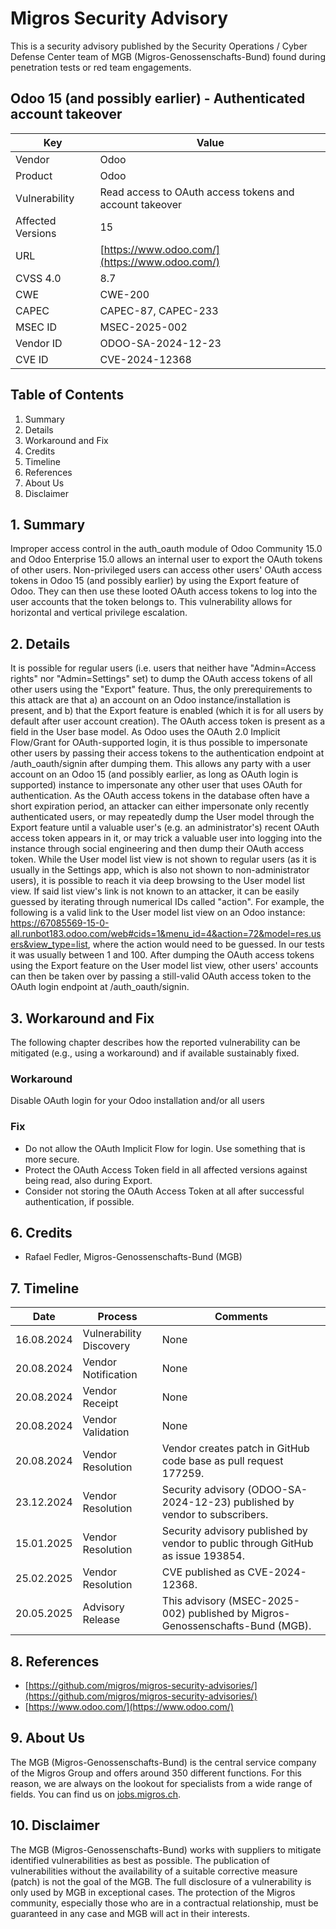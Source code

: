 # Migros Security Advisory
This is a security advisory published by the Security Operations / Cyber Defense Center team of MGB (Migros-Genossenschafts-Bund) found during penetration tests or red team engagements.

## Odoo 15 (and possibly earlier) - Authenticated account takeover
| Key | Value |
| --- | --- |
| Vendor | Odoo |
| Product | Odoo |
| Vulnerability | Read access to OAuth access tokens and account takeover |
| Affected Versions | 15 |
| URL | [https://www.odoo.com/](https://www.odoo.com/) |
| CVSS 4.0 | 8.7 |
| CWE | CWE-200 |
| CAPEC | CAPEC-87, CAPEC-233 |
| MSEC ID | MSEC-2025-002 |
| Vendor ID | ODOO-SA-2024-12-23 |
| CVE ID | CVE-2024-12368 |

## Table of Contents
1. Summary
2. Details
3. Workaround and Fix
4. Credits
5. Timeline
6. References
7. About Us
8. Disclaimer

## 1. Summary
Improper access control in the auth_oauth module of Odoo Community 15.0 and Odoo Enterprise 15.0 allows an internal user to export the OAuth tokens of other users.
Non-privileged users can access other users' OAuth access tokens in Odoo 15 (and possibly earlier) by using the Export feature of Odoo. They can then use these looted OAuth access tokens to log into the user accounts that the token belongs to. This vulnerability allows for horizontal and vertical privilege escalation.


## 2. Details
It is possible for regular users (i.e. users that neither have "Admin=Access rights" nor "Admin=Settings" set) to dump the OAuth access tokens of all other users using the "Export" feature. Thus, the only prerequirements to this attack are that a) an account on an Odoo instance/installation is present, and b) that the Export feature is enabled (which it is for all users by default after user account creation). The OAuth access token is present as a field in the User base model. As Odoo uses the OAuth 2.0 Implicit Flow/Grant for OAuth-supported login, it is thus possible to impersonate other users by passing their access tokens to the authentication endpoint at /auth_oauth/signin after dumping them. This allows any party with a user account on an Odoo 15 (and possibly earlier, as long as OAuth login is supported) instance to impersonate any other user that uses OAuth for authentication. As the OAuth access tokens in the database often have a short expiration period, an attacker can either impersonate only recently authenticated users, or may repeatedly dump the User model through the Export feature until a valuable user's (e.g. an administrator's) recent OAuth access token appears in it, or may trick a valuable user into logging into the instance through social engineering and then dump their OAuth access token. While the User model list view is not shown to regular users (as it is usually in the Settings app, which is also not shown to non-administrator users), it is possible to reach it via deep browsing to the User model list view. If said list view's link is not known to an attacker, it can be easily guessed by iterating through numerical IDs called "action". For example, the following is a valid link to the User model list view on an Odoo instance: https://67085569-15-0-all.runbot183.odoo.com/web#cids=1&menu_id=4&action=72&model=res.users&view_type=list, where the action would need to be guessed. In our tests it was usually between 1 and 100. After dumping the OAuth access tokens using the Export feature on the User model list view, other users' accounts can then be taken over by passing a still-valid OAuth access token to the OAuth login endpoint at /auth_oauth/signin.


## 3. Workaround and Fix
The following chapter describes how the reported vulnerability can be mitigated (e.g., using a workaround) and if available sustainably fixed.
### Workaround
Disable OAuth login for your Odoo installation and/or all users


### Fix
- Do not allow the OAuth Implicit Flow for login. Use something that is more secure.
- Protect the OAuth Access Token field in all affected versions against being read, also during Export.
- Consider not storing the OAuth Access Token at all after successful authentication, if possible.



## 6. Credits
- Rafael Fedler, Migros-Genossenschafts-Bund (MGB)

## 7. Timeline
| Date | Process | Comments |
| --- | --- | --- |
| 16.08.2024 | Vulnerability Discovery | None |
| 20.08.2024 | Vendor Notification | None |
| 20.08.2024 | Vendor Receipt | None |
| 20.08.2024 | Vendor Validation | None |
| 20.08.2024 | Vendor Resolution | Vendor creates patch in GitHub code base as pull request 177259. |
| 23.12.2024 | Vendor Resolution | Security advisory (ODOO-SA-2024-12-23) published by vendor to subscribers. |
| 15.01.2025 | Vendor Resolution | Security advisory published by vendor to public through GitHub as issue 193854. |
| 25.02.2025 | Vendor Resolution | CVE published as CVE-2024-12368. |
| 20.05.2025 | Advisory Release | This advisory (MSEC-2025-002) published by Migros-Genossenschafts-Bund (MGB). |

## 8. References
- [https://github.com/migros/migros-security-advisories/](https://github.com/migros/migros-security-advisories/)
- [https://www.odoo.com/](https://www.odoo.com/)

## 9. About Us
The MGB (Migros-Genossenschafts-Bund) is the central service company of the Migros Group and offers around 350 different functions. For this reason, we are always on the lookout for specialists from a wide range of fields. You can find us on [jobs.migros.ch](https://migros-gruppe.jobs/de/unsere-unternehmen/migros-gruppe/offene-stellen?q=cyber).


## 10. Disclaimer
The MGB (Migros-Genossenschafts-Bund) works with suppliers to mitigate identified vulnerabilities as best as possible. The publication of vulnerabilities without the availability of a suitable corrective measure (patch) is not the goal of the MGB. The full disclosure of a vulnerability is only used by MGB in exceptional cases. The protection of the Migros community, especially those who are in a contractual relationship, must be guaranteed in any case and MGB will act in their interests.


